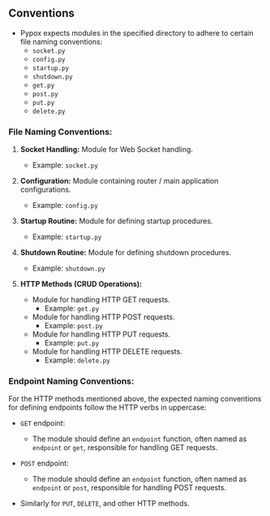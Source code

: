 ## Conventions

- Pypox expects modules in the specified directory to adhere to certain file naming conventions:
  - `socket.py`
  - `config.py`
  - `startup.py`
  - `shutdown.py`
  - `get.py`
  - `post.py`
  - `put.py`
  - `delete.py`

### File Naming Conventions:

1. **Socket Handling:** Module for Web Socket handling.

   - Example: `socket.py`

2. **Configuration:** Module containing router / main application configurations.

   - Example: `config.py`

3. **Startup Routine:** Module for defining startup procedures.

   - Example: `startup.py`

4. **Shutdown Routine:** Module for defining shutdown procedures.

   - Example: `shutdown.py`

5. **HTTP Methods (CRUD Operations):**
   - Module for handling HTTP GET requests.
     - Example: `get.py`
   - Module for handling HTTP POST requests.
     - Example: `post.py`
   - Module for handling HTTP PUT requests.
     - Example: `put.py`
   - Module for handling HTTP DELETE requests.
     - Example: `delete.py`

### Endpoint Naming Conventions:

For the HTTP methods mentioned above, the expected naming conventions for defining endpoints follow the HTTP verbs in uppercase:

- `GET` endpoint:

  - The module should define an `endpoint` function, often named as `endpoint` or `get`, responsible for handling GET requests.

- `POST` endpoint:

  - The module should define an `endpoint` function, often named as `endpoint` or `post`, responsible for handling POST requests.

- Similarly for `PUT`, `DELETE`, and other HTTP methods.
